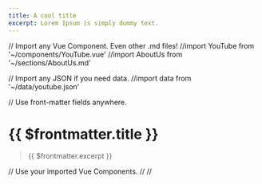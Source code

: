 ```yaml
---
title: A cool title
excerpt: Lorem Ipsum is simply dummy text.
---
```

// Import any Vue Component. Even other .md files!
//import YouTube from '~/components/YouTube.vue'
//import AboutUs from '~/sections/AboutUs.md'

// Import any JSON if you need data.
//import data from '~/data/youtube.json'

// Use front-matter fields anywhere.
# {{ $frontmatter.title }}
> {{ $frontmatter.excerpt }}

// Use your imported Vue Components.
//<YouTube :id="data.id" />
//<AboutUs />